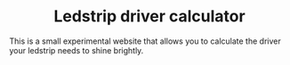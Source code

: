 <h1 align="center">
  Ledstrip driver calculator
</h1>

This is a small experimental website that allows you to calculate the driver your ledstrip needs to shine brightly.
